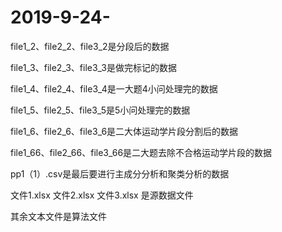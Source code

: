 # 2019-9-24-
file1_2、file2_2、file3_2是分段后的数据    

   

 file1_3、file2_3、file3_3是做完标记的数据   



file1_4、file2_4、file3_4是一大题4小问处理完的数据                                         



file1_5、file2_5、file3_5是5小问处理完的数据  



file1_6、file2_6、file3_6是二大体运动学片段分割后的数据                                   



file1_66、file2_66、file3_66是二大题去除不合格运动学片段的数据    



pp1（1）.csv是最后要进行主成分分析和聚类分析的数据



文件1.xlsx    文件2.xlsx    文件3.xlsx 是源数据文件    





其余文本文件是算法文件
